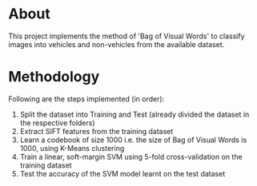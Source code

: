 # About
This project implements the method of 'Bag of Visual Words' to classify images into vehicles and non-vehicles from the available dataset.


# Methodology
Following are the steps implemented (in order):
1. Split the dataset into Training and Test (already divided the dataset in the respective folders)
1. Extract SIFT features from the training dataset
1. Learn a codebook of size 1000 i.e. the size of Bag of Visual Words is 1000, using K-Means clustering
1. Train a linear, soft-margin SVM using 5-fold cross-validation on the training dataset
1. Test the accuracy of the SVM model learnt on the test dataset
